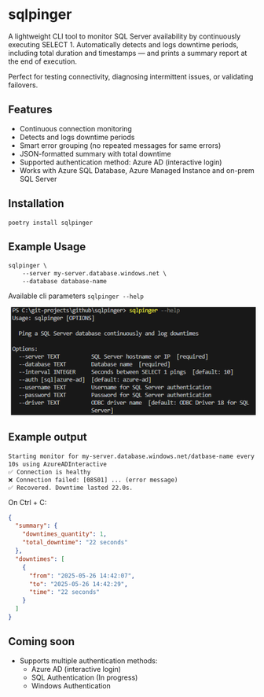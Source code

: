 # sqlpinger
A lightweight CLI tool to monitor SQL Server availability by continuously executing SELECT 1. Automatically detects and logs downtime periods, including total duration and timestamps — and prints a summary report at the end of execution.

Perfect for testing connectivity, diagnosing intermittent issues, or validating failovers.

## Features
- Continuous connection monitoring
- Detects and logs downtime periods
- Smart error grouping (no repeated messages for same errors)
- JSON-formatted summary with total downtime
- Supported authentication method: Azure AD (interactive login)
- Works with Azure SQL Database, Azure Managed Instance and on-prem SQL Server

## Installation
```
poetry install sqlpinger
```

## Example Usage
```
sqlpinger \
    --server my-server.database.windows.net \
    --database database-name
```

Available cli parameters ```sqlpinger --help```

![available cli parameters](.docs/cli_parameters.png)

## Example output

```
Starting monitor for my-server.database.windows.net/datbase-name every 10s using AzureADInteractive
✅ Connection is healthy
❌ Connection failed: [08S01] ... (error message)
✅ Recovered. Downtime lasted 22.0s.
```

On Ctrl + C:
```json
{
  "summary": {
    "downtimes_quantity": 1,
    "total_downtime": "22 seconds"
  },
  "downtimes": [
    {
      "from": "2025-05-26 14:42:07",
      "to": "2025-05-26 14:42:29",
      "time": "22 seconds"
    }
  ]
}
```

## Coming soon
- Supports multiple authentication methods:
    - Azure AD (interactive login)
    - SQL Authentication (In progress)
    - Windows Authentication
